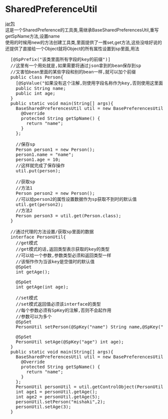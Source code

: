 # SharedPreferenceUtil
<a href="https://github.com/nanjolnoSat/SharedPreferenceUtil/blob/master/spUtil.jar">jar包</a><br/>
这是一个SharedPreference的工具类,需继承BaseSharedPreferencesUtil,重写getSpName方法,设置name<br/>
使用的时候用new的方法创建工具类,里面提供了一推set,get方法,这些没啥好说的<br/>
还提供了直接给一个Object就将Object的所有属性设置到sp里面,用法<br/>
<pre>
  [@SpPrefix("该类里面所有字段的key的前缀")]
  //这里有一个用处就是,如果需要将通过json拿到的bean保存到sp
  //又害怕bean里面的某些字段和别的bean一样,就可以加个前缀
  public class Person{
    [@SpValue("如果没有这个注解,则使用字段名称作为key,否则使用这里面的内容作为key")]
    public String name;
    public int age;
  }
  public static void main(String[] args){
    BaseSharedPreferencesUtil util = new BasePreferencesUtil(){
      @Override
      protected String getSpName() {
        return "name";
      }
    };
    
    //保存sp
    Person person1 = new Person();
    person1.name = "name";
    person1.age = 10;
    //这样就完成了保存操作
    util.put(person);
    
    //获取sp
    //方法1
    Person person2 = new Person();
    //可以给person2的属性设置数据作为sp获取不到时的默认值
    util.get(person2);
    //方法2
    Person person3 = util.get(Person.class);
  }
  
  //通过代理的方法设置/获取sp里面的数据
  interface PersonUtil{
    //get模式
    //get模式的话,返回类型表示获取的key的类型
    //可以给一个参数,参数类型必须和返回类型一样
    //该惭怍作为当该key是空值时的默认值
    @SpGet
    int getAge();
    
    @SpGet
    int getAge(int age);
    
    //set模式
    //set模式返回值必须该interface的类型
    //每个参数必须有SpKey的注解,否则不会起作用
    //参数可以为多个
    @SpSet
    PersonUtil setPerson(@SpKey("name") String name,@SpKey("age") int age);
    
    @SpSet
    PersonUtil setAge(@SpKey("age") int age);
  }
  public static void main(String[] args){
    BaseSharedPreferencesUtil util = new BasePreferencesUtil(){
      @Override
      protected String getSpName() {
        return "name";
      }
    };
    PersonUtil personUtil = util.getControlObject(PersonUtil.class);
    int age1 = personUtil.getAge();
    int age2 = personUtil.getAge(5);
    personUtil.setPerson("mishaki",2);
    personUtil.setAge(3);
  }
</pre>
